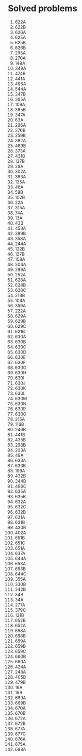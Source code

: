 # Solved problems

1. 622A
2. 622B
3. 626A
4. 625A
5. 625B
6. 626B
7. 295A
8. 270A
9. 149A
10. 349A
11. 474B
12. 441A
13. 496A
14. 544A
15. 347B
16. 365A
17. 109A
18. 365B
19. 347A
20. 63A
21. 296A
22. 276B
23. 259B
24. 382A
25. 469B
26. 373A
27. 431B
28. 137B
29. 26A
30. 302A
31. 363A
32. 135A
33. 46A
34. 58B
35. 102B
36. 22A
37. 315A
38. 74A
39. 13A
40. 43B
41. 453A
42. 389B
43. 358A
44. 244A
45. 122B
46. 127B
47. 108A
48. 304A
49. 289A
50. 252A
51. 628A
52. 628B
53. 628C
54. 218B
55. 104A
56. 359A
57. 222A
58. 629A
59. 629B
60. 629C
61. 621B
62. 630A
63. 630B
64. 630C
65. 630D
66. 630E
67. 630F
68. 630G
69. 630H
70. 630I
71. 630J
72. 630K
73. 630L
74. 630M
75. 630N
76. 630R
77. 630O
78. 215A
79. 116B
80. 246B
81. 441B
82. 435B
83. 298B
84. 203A
85. 49A
86. 633A
87. 633B
88. 199A
89. 432B
90. 344B
91. 496C
92. 635A
93. 635B
94. 632A
95. 632C
96. 632B
97. 631A
98. 631B
99. 430B
100. 402A
101. 651B
102. 651C
103. 651A
104. 637A
105. 644A
106. 653A
107. 653B
108. 644C
109. 355A
110. 330B
111. 242B
112. 34B
113. 34A
114. 277A
115. 379C
116. 131B
117. 652B
118. 652A
119. 658A
120. 658B
121. 659A
122. 659B
123. 659C
124. 660B
125. 660A
126. 424A
127. 248A
128. 405B
129. 479B
130. 16A
131. 16B
132. 669A
133. 669B
134. 670A
135. 670B
136. 672A
137. 672B
138. 677A
139. 677C
140. 676A
141. 675A
142. 688A
